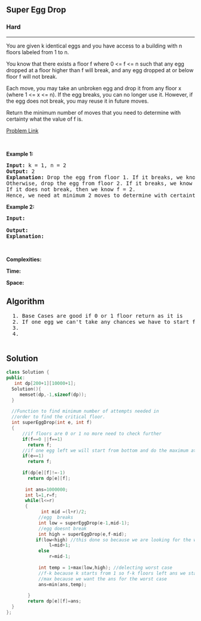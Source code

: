 <h2>Super Egg Drop</h2>
<h3>Hard</h3><hr>
<div><p>
  You are given k identical eggs and you have access to a building with n floors labeled from 1 to n.

You know that there exists a floor f where 0 <= f <= n such that any egg dropped at a floor higher than f will break, and any egg dropped at or below floor f will not break.

Each move, you may take an unbroken egg and drop it from any floor x (where 1 <= x <= n). If the egg breaks, you can no longer use it. However, if the egg does not break, you may reuse it in future moves.

Return the minimum number of moves that you need to determine with certainty what the value of f is.

 
</p>


[Problem Link](https://leetcode.com/problems/super-egg-drop/)

<p>&nbsp;</p>
<p><strong>Example 1:</strong></p>

      
 
<pre><strong>Input:</strong> k = 1, n = 2
<strong>Output:</strong> 2
<strong>Explanation:</strong> Drop the egg from floor 1. If it breaks, we know that f = 0.
Otherwise, drop the egg from floor 2. If it breaks, we know that f = 1.
If it does not break, then we know f = 2.
Hence, we need at minimum 2 moves to determine with certainty what the value of f is.
</pre>

<p><strong>Example 2:</strong></p>

<pre><strong>Input:</strong> 
     
<strong>Output:</strong> 
<strong>Explanation:</strong> 
</pre>

<p>&nbsp;</p>
<p><strong>Complexities:</strong></p>
<strong>Time:</strong> 
  
<strong>Space:</strong> 
  <h2> Algorithm </h2>
 <pre>
  1. Base Cases are good if 0 or 1 floor return as it is
  2. If one egg we can't take any chances we have to start from first floor and check for each floor
  3. 
  4. 
  </pre>
  <h2> Solution </h2>
  
  ``` c++ 
class Solution {
public:
     int dp[200+1][10000+1];
    Solution(){
       memset(dp,-1,sizeof(dp)); 
    }
    
    //Function to find minimum number of attempts needed in 
    //order to find the critical floor.
    int superEggDrop(int e, int f) 
    { 
        //if floors are 0 or 1 no more need to check further
        if(f==0 ||f==1)
          return f;
        //if one egg left we will start from bottom and do the maximum attemps
        if(e==1)
          return f;
        
        if(dp[e][f]!=-1)
          return dp[e][f];
        
         int ans=1000000;
         int l=1,r=f;
         while(l<=r)
         {
               int mid =(l+r)/2;
              //egg  breaks
              int low = superEggDrop(e-1,mid-1); 
              //egg doesnt break
              int high = superEggDrop(e,f-mid);
             if(low<high) //this done so because we are looking for the worst case
                  l=mid+1;
              else
                  r=mid-1;
        
              int temp = 1+max(low,high); //delecting worst case
              //f-k because k starts from 1 so f-k floors left ans we start from 1
              //max because we want the ans for the worst case
              ans=min(ans,temp);
            
          }
          return dp[e][f]=ans;
    }
};
  ```
</div>
